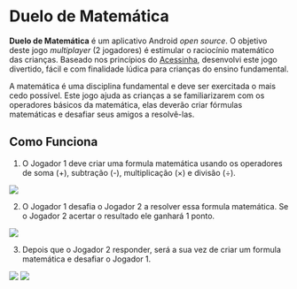 # Duelo de Matemática
**Duelo de Matemática** é um aplicativo Android *open source*. O objetivo deste jogo *multiplayer* (2 jogadores) é estimular o raciocínio matemático das crianças. Baseado nos princípios do [Acessinha](http://acessasp.sp.gov.br/acessinha/), desenvolvi este jogo divertido, fácil e com finalidade lúdica para crianças do ensino fundamental. 

A matemática é uma disciplina fundamental e deve ser exercitada o mais cedo possível. Este jogo ajuda as crianças a se familiarizarem com os operadores básicos da matemática, elas deverão criar fórmulas matemáticas e desafiar seus amigos a resolvê-las.

## Como Funciona
1. O Jogador 1 deve criar uma formula matemática usando os operadores de soma (+), subtração (-), multiplicação (×) e divisão (÷).

![](http://i.imgur.com/PTRo4yo.png)

2. O Jogador 1 desafia o Jogador 2 a resolver essa formula matemática. Se o Jogador 2 acertar o resultado ele ganhará 1 ponto.

![](http://i.imgur.com/VmlwUMK.png)

3. Depois que o Jogador 2 responder, será a sua vez de criar um formula matemática e desafiar o Jogador 1.

![](http://i.imgur.com/ih2JTSb.png)
![](http://i.imgur.com/4FHHVLo.png)
